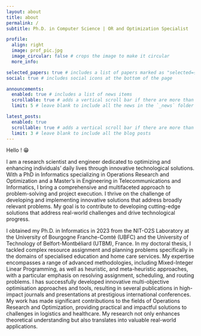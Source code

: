 ```yaml
---
layout: about
title: about
permalink: /
subtitle: Ph.D. in Computer Science | OR and Optimization Specialist 

profile:
  align: right
  image: prof_pic.jpg
  image_circular: false # crops the image to make it circular
  more_info: 

selected_papers: true # includes a list of papers marked as "selected={true}"
social: true # includes social icons at the bottom of the page

announcements:
  enabled: true # includes a list of news items
  scrollable: true # adds a vertical scroll bar if there are more than 3 news items
  limit: 5 # leave blank to include all the news in the `_news` folder

latest_posts:
  enabled: true
  scrollable: true # adds a vertical scroll bar if there are more than 3 new posts items
  limit: 3 # leave blank to include all the blog posts
---
```


Hello ! 😁

I am a research scientist and engineer dedicated to optimizing and enhancing individuals’ daily lives through innovative technological solutions. With a PhD in Informatics specializing in Operations Research and Optimization and a Master’s in Engineering in Telecommunications and Informatics, I bring a comprehensive and multifaceted approach to problem-solving and project execution.
I thrive on the challenge of developing and implementing innovative solutions that address broadly relevant problems. 
My goal is to contribute to developing cutting-edge solutions that address real-world challenges and drive technological progress.

I obtained my Ph.D. in Informatics in 2023 from the NIT-O2S Laboratory at the University of Bourgogne Franche-Comté (UBFC) and the University of Technology of Belfort-Montbéliard (UTBM), France. In my doctoral thesis, I tackled complex resource assignment and planning problems specifically in the domains of specialised education and home care services. My expertise encompasses a range of advanced methodologies, including Mixed-Integer Linear Programming, as well as heuristic, and meta-heuristic approaches, with a particular emphasis on resolving assignment, scheduling, and routing problems. I has successfully developed innovative multi-objective optimisation approaches and tools, resulting in several publications in high-impact journals and presentations at prestigious international conferences. My work has made significant contributions to the fields of Operations Research and Optimization, providing practical and impactful solutions to challenges in logistics and healthcare. My research not only enhances theoretical understanding but also translates into valuable real-world applications.

